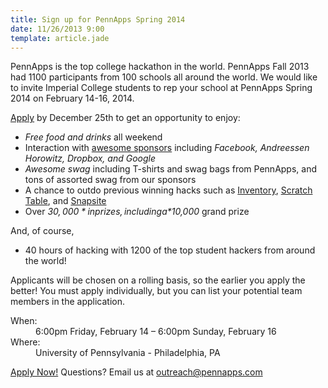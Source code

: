```yaml
---
title: Sign up for PennApps Spring 2014
date: 11/26/2013 9:00
template: article.jade
---
```

PennApps is the top college hackathon in the world. PennApps Fall 2013
had 1100 participants from 100 schools all around the world. We would
like to invite Imperial College students to rep your school at PennApps
Spring 2014 on February 14-16, 2014.

<span class="more"></span>

[Apply](http://apply.pennapps.com/) by December 25th to get an opportunity to enjoy:
* *Free food and drinks* all weekend
* Interaction with [awesome sponsors](http://2013f.pennapps.com/#sponsors)
  including *Facebook, Andreessen Horowitz, Dropbox, and Google*
* *Awesome swag* including T-shirts and swag bags from PennApps, and tons of
  assorted swag from our sponsors
* A chance to outdo previous winning hacks such as
  [Inventory](http://www.youtube.com/watch?v=cade1Uc5lDU),
  [Scratch Table](http://www.youtube.com/watch?v=m33PqhdDl0M), and
  [Snapsite](http://www.youtube.com/watch?v=no0vPJOXq2A)
* Over *$30,000* in prizes, including a *$10,000* grand prize

And, of course,

* 40 hours of hacking with 1200 of the top student hackers from around the
  world!

Applicants will be chosen on a rolling basis, so the earlier you apply
the better! You must apply individually, but you can list your potential
team members in the application.

<dl>
<dt>When:</dt>
<dd>6:00pm Friday, February 14 – 6:00pm Sunday, February 16</dd>
<dt>Where:</dt>
<dd>University of Pennsylvania - Philadelphia, PA</dd>
</dl>

[Apply Now!](http://apply.pennapps.com/) Questions? Email us at
[outreach@pennapps.com](mailto:outreach@pennapps.com)
